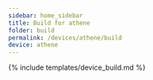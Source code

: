 ```yaml
---
sidebar: home_sidebar
title: Build for athene
folder: build
permalink: /devices/athene/build
device: athene
---
```

{% include templates/device_build.md %}
